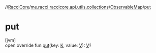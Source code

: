 //[RacciCore](../../../index.md)/[me.racci.raccicore.api.utils.collections](../index.md)/[ObservableMap](index.md)/[put](put.md)

# put

[jvm]\
open override fun [put](put.md)(key: [K](index.md), value: [V](index.md)): [V](index.md)?
